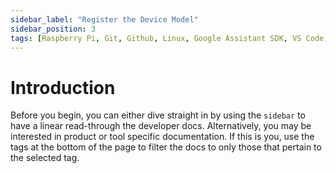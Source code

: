 ```yaml
---
sidebar_label: "Register the Device Model"
sidebar_position: 3
tags: [Raspberry Pi, Git, Github, Linux, Google Assistant SDK, VS Code, Google]
---
```


# Introduction

Before you begin, you can either dive straight in by using the `sidebar` to have a linear read-through the developer docs. Alternatively, you may be interested in product or tool specific documentation. If this is you, use the tags at the bottom of the page to filter the docs to only those that pertain to the selected tag.
